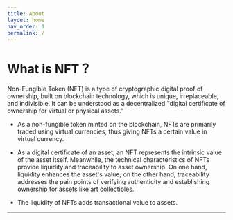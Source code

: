 ```yaml
---
title: About
layout: home
nav_order: 1
permalink: /
---
```


# What is NFT？


Non-Fungible Token (NFT) is a type of cryptographic digital proof of ownership, built on blockchain technology, which is unique, irreplaceable, and indivisible. It can be understood as a decentralized "digital certificate of ownership for virtual or physical assets."


- As a non-fungible token minted on the blockchain, NFTs are primarily traded using virtual currencies, thus giving NFTs a certain value in virtual currency.
+ As a digital certificate of an asset, an NFT represents the intrinsic value of the asset itself. Meanwhile, the technical characteristics of NFTs provide liquidity and traceability to asset ownership. On one hand, liquidity enhances the asset's value; on the other hand, traceability addresses the pain points of verifying authenticity and establishing ownership for assets like art collectibles.
- The liquidity of NFTs adds transactional value to assets.



----

[Goldust]: https://www.goldust.io/